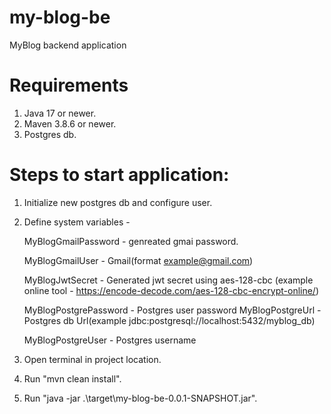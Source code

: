 # my-blog-be

MyBlog backend application

# Requirements

1. Java 17 or newer.
2. Maven 3.8.6 or newer.
3. Postgres db.

# Steps to start application:

1. Initialize new postgres db and configure user.
2. Define system variables -

   MyBlogGmailPassword - genreated gmai password.

   MyBlogGmailUser - Gmail(format example@gmail.com)

   MyBlogJwtSecret - Generated jwt secret using aes-128-cbc (example online tool - https://encode-decode.com/aes-128-cbc-encrypt-online/)

   MyBlogPostgrePassword - Postgres user password
   MyBlogPostgreUrl - Postgres db Url(example jdbc:postgresql://localhost:5432/myblog_db)

   MyBlogPostgreUser - Postgres username
3. Open terminal in project location.
4. Run "mvn clean install".
5. Run "java -jar .\target\my-blog-be-0.0.1-SNAPSHOT.jar".